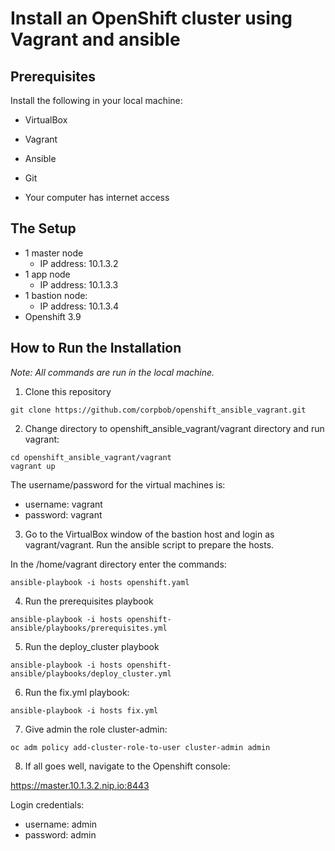 # Install an OpenShift cluster using Vagrant and ansible

## Prerequisites

Install the following in your local machine:

   - VirtualBox
   - Vagrant
   - Ansible
   - Git

- Your computer has internet access

## The Setup

- 1 master node
  - IP address: 10.1.3.2 
- 1 app node
  - IP address: 10.1.3.3
- 1 bastion node:
  - IP address: 10.1.3.4
- Openshift 3.9

## How to Run the Installation

*Note: All commands are run in the local machine.*

1. Clone this repository
  
```
git clone https://github.com/corpbob/openshift_ansible_vagrant.git
```

2. Change directory to openshift_ansible_vagrant/vagrant directory and run vagrant:

```
cd openshift_ansible_vagrant/vagrant
vagrant up
```
The username/password for the virtual machines is:

  - username: vagrant
  - password: vagrant

3. Go to the VirtualBox window of the bastion host and login as vagrant/vagrant. Run the ansible script to prepare the hosts.

In the /home/vagrant directory enter the commands:

```
ansible-playbook -i hosts openshift.yaml
```

4. Run the prerequisites playbook

```
ansible-playbook -i hosts openshift-ansible/playbooks/prerequisites.yml
```

5. Run the deploy_cluster playbook

```
ansible-playbook -i hosts openshift-ansible/playbooks/deploy_cluster.yml
```
6. Run the fix.yml playbook:

```
ansible-playbook -i hosts fix.yml
```
7. Give admin the role cluster-admin:

```
oc adm policy add-cluster-role-to-user cluster-admin admin
```

8. If all goes well, navigate to the Openshift console:

https://master.10.1.3.2.nip.io:8443

Login credentials:
- username: admin
- password: admin


